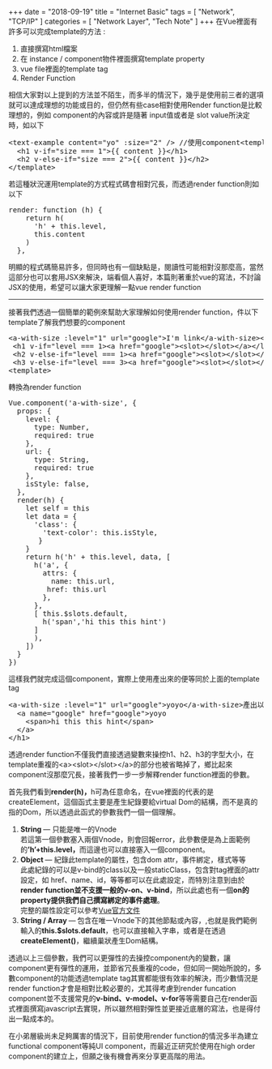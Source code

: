 +++
date = "2018-09-19"
title = "Internet Basic"
tags = [
  "Network",
  "TCP/IP"
]
categories = [
  "Network Layer",
  "Tech Note"
]
+++
在Vue裡面有許多可以完成template的方法 :

<ol>
<li id="584d" class="fe ff dc bk fg b fh fi fj fk fl fm fn fo fp fq fr fs ft fu">直接撰寫html檔案</li><li id="8bf0" class="fe ff dc bk fg b fh fv fj fw fl fx fn fy fp fz fr fs ft fu">在 instance / component物件裡面撰寫template property</li><li id="a902" class="fe ff dc bk fg b fh fv fj fw fl fx fn fy fp fz fr fs ft fu">vue file裡面的template tag</li><li id="14d1" class="fe ff dc bk fg b fh fv fj fw fl fx fn fy fp fz fr fs ft fu">Render Function</li>
</ol>相信大家對以上提到的方法並不陌生，而多半的情況下，幾乎是使用前三者的選項就可以達成理想的功能或目的，但仍然有些case相對使用Render function是比較理想的，例如 component的內容或許是隨著 input值或者是 slot value所決定時，如以下

<pre><span id="c0ec" class="gi gj dc bk gk b dy gl gm r gn">&lt;text-example content=&quot;yo&quot; :size=&quot;2&quot; /&gt; //使用component</span><span id="c3f3" class="gi gj dc bk gk b dy go gp gq gr gs gm r gn">&lt;template&gt;<br>  &lt;h1 v-if=&quot;size === 1&quot;&gt;{{ content }}&lt;/h1&gt; <br>  &lt;h2 v-else-if=&quot;size === 2&quot;&gt;{{ content }}&lt;/h2&gt;<br>&lt;/template&gt;</span></pre>

若這種狀況運用template的方式程式碼會相對冗長，而透過render function則如以下

<pre><span id="4aed" class="gi gj dc bk gk b dy gl gm r gn">render: function (h) {<br>    return h(<br>      &apos;h&apos; + this.level,  <br>      this.content<br>    )<br>  },</span></pre>

明顯的程式碼簡易許多，但同時也有一個缺點是，閱讀性可能相對沒那麼高，當然這部分也可以套用JSX來解決，端看個人喜好，本篇則著重於vue的寫法，不討論JSX的使用，希望可以讓大家更理解一點vue render function


------
接著我們透過一個簡單的範例來幫助大家理解如何使用render function，件以下template了解我們想要的component

<pre><span id="d422" class="gi gj dc bk gk b dy gl gm r gn">&lt;a-with-size :level=&quot;1&quot; url=&quot;google&quot;&gt;I&apos;m link&lt;/a-with-size&gt;</span><span id="260b" class="gi gj dc bk gk b dy go gp gq gr gs gm r gn">&lt;template&gt;<br> &lt;h1 v-if=&quot;level === 1&gt;&lt;a href=&quot;google&quot;&gt;&lt;slot&gt;&lt;/slot&gt;&lt;/a&gt;&lt;/level&gt;<br> &lt;h2 v-else-if=&quot;level === 1&gt;&lt;a href=&quot;google&quot;&gt;&lt;slot&gt;&lt;/slot&gt;&lt;/a&gt;&lt;/level&gt;<br> &lt;h3 v-else-if=&quot;level === 3&gt;&lt;a href=&quot;google&quot;&gt;&lt;slot&gt;&lt;/slot&gt;&lt;/a&gt;&lt;/level&gt;<br>&lt;template&gt;</span></pre>

轉換為render function

<pre><span id="e5f6" class="gi gj dc bk gk b dy gl gm r gn">Vue.component(&apos;a-with-size&apos;, {<br>  props: {<br>    level: {<br>      type: Number,<br>      required: true<br>    },<br>    url: {<br>      type: String,<br>      required: true<br>    }, <br>    isStyle: false,<br>  },<br>  render(h) {<br>    let self = this<br>    let data = {<br>      &apos;class&apos;: {<br>        &apos;text-color&apos;: this.isStyle,<br>       }<br>    }<br>    return h(&apos;h&apos; + this.level, data, [<br>      h(&apos;a&apos;, {<br>        attrs: {<br>          name: this.url,<br>         href: this.url<br>        },<br>      },<br>      [ this.$slots.default, <br>        h(&apos;span&apos;,&apos;hi this this hint&apos;)<br>      ]<br>      ),<br>    ])<br>  }<br>})</span></pre>

這樣我們就完成這個component，實際上使用產出來的便等同於上面的template tag

<pre><span id="22a5" class="gi gj dc bk gk b dy gl gm r gn">&lt;a-with-size :level=&quot;1&quot; url=&quot;google&quot;&gt;yoyo&lt;/a-with-size&gt;</span><span id="f2a4" class="gi gj dc bk gk b dy go gp gq gr gs gm r gn">產出以下DOM</span><span id="7ed0" class="gi gj dc bk gk b dy go gp gq gr gs gm r gn">&lt;h1 class=&quot;&quot;&gt;<br>  &lt;a name=&quot;google&quot; href=&quot;google&quot;&gt;yoyo<br>    &lt;span&gt;hi this this hint&lt;/span&gt;<br>  &lt;/a&gt;<br>&lt;/h1&gt;</span></pre>

透過render function不僅我們直接透過變數來操控h1、h2、h3的字型大小，在template重複的&lt;a&gt;&lt;slot&gt;&lt;/slot&gt;&lt;/a&gt;的部分也被省略掉了，鄉比起來component沒那麼冗長，接著我們一步一步解釋render function裡面的參數。

首先我們看到<strong class="fg hd">render(h)，</strong>h可為任意命名，在vue裡面的代表的是createElement，這個函式主要是產生紀錄要給virtual Dom的結構，而不是真的指的Dom，所以透過此函式的參數我們一個一個理解。

<ol>
<li id="aeb5" class="fe ff dc bk fg b fh fi fj fk fl fm fn fo fp fq fr fs ft fu"><strong class="fg hd">String </strong>— 只能是唯一的Vnode<br>若這第一個參數塞入兩個Vnode，則會回報error，此參數便是為上面範例的<strong class="fg hd">’h’+this.level，</strong>而這邊也可以直接塞入一個component。</li><li id="c3e2" class="fe ff dc bk fg b fh fv fj fw fl fx fn fy fp fz fr fs ft fu"><strong class="fg hd">Object </strong>— 紀錄此template的屬性，包含dom attr，事件綁定，樣式等等<br>此處紀錄的可以是v-bind的class以及一般staticClass，包含對tag裡面的attr設定，如 href、name、id，等等都可以在此處設定，而特別注意到由於<strong class="fg hd">render function並不支援一般的v-on、v-bind</strong>，所以此處也有一個<strong class="fg hd">on的property提供我們自己撰寫綁定的事件處理</strong>。<br>完整的屬性設定可以參考<a href="https://cn.vuejs.org/v2/guide/render-function.html#%E4%BA%8B%E4%BB%B6-amp-%E6%8C%89%E9%94%AE%E4%BF%AE%E9%A5%B0%E7%AC%A6" class="at cg he hf hg hh" target="_blank" rel="noopener nofollow">Vue官方文件</a></li><li id="f978" class="fe ff dc bk fg b fh fv fj fw fl fx fn fy fp fz fr fs ft fu"><strong class="fg hd">String / Array </strong>—<strong class="fg hd"> </strong>包含在唯一Vnode下的其他節點或內容，,也就是我們範例輸入的<strong class="fg hd">this.$slots.default</strong>，也可以直接輸入字串，或者是在透過<strong class="fg hd">createElement()</strong>，繼續巢狀產生Dom結構。</li>
</ol>透過以上三個參數，我們可以更彈性的去操控component內的變數，讓component更有彈性的運用，並節省冗長重複的code，但如同一開始所說的，多數component的功能透過template tag其實都能很有效率的解決，而少數情況是render function才會是相對比較必要的，尤其得考慮到render funcation component並不支援常見的<strong class="fg hd">v-bind、v-model、v-for</strong>等等需要自己在render函式裡面撰寫javascript去實現，所以雖然相對彈性並更接近底層的寫法，也是得付出一點成本的。

在小弟層級尚未足夠厲害的情況下，目前使用render function的情況多半為建立functional component等純UI component，而最近正研究於使用在high order component的建立上，但願之後有機會再來分享更高階的用法。